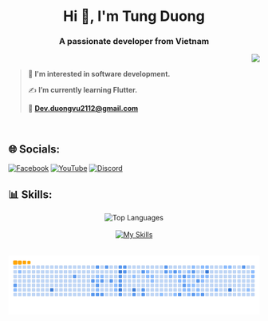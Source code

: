 <h1 align="center">Hi 👋, I'm Tung Duong</h1>
<p align="center">
  <h3 align="center">A passionate developer from Vietnam</h3>
</p>

<img align="right" src="https://visitor-badge.laobi.icu/badge?page_id=Devcujx2112.Devcujx2112" />
<br/>

> 👀 **I'm interested in software development.**
> 
> ✍ **I’m currently learning Flutter.**
>
> 💼 **Dev.duongvu2112@gmail.com**

<br/>

## 🌐 Socials:
[![Facebook](https://img.shields.io/badge/Facebook-%231877F2.svg?logo=Facebook&logoColor=white)](https://www.facebook.com/profile.php?id=100025377165179) [![YouTube](https://img.shields.io/badge/YouTube-%23FF0000.svg?logo=YouTube&logoColor=white)](https://www.youtube.com/@Devcujx) [![Discord](https://img.shields.io/badge/Discord-%237289DA.svg?logo=discord&logoColor=white)](https://discordapp.com/users/902734881216409612) 


##  📊 Skills:

<div align="center">
    <img src="https://github-readme-stats.vercel.app/api/top-langs/?username=Devcujx2112&theme=dark&hide_border=false&include_all_commits=false&count_private=false&layout=compact" alt="Top Languages" />
  <br/>
    <br>
    <a href="https://skillicons.dev">
        <img src="https://skillicons.dev/icons?i=cpp,flutter,dart,java,php,apple,androidstudio,idea,github" alt="My Skills" />
    </a>
</div>
<br/>
<br>




<div align="center">
  <img src="https://github.com/Devcujx2112/Devcujx2112/blob/output/github-contribution-grid-snake.gif" alt="snake gif" />
</div>

